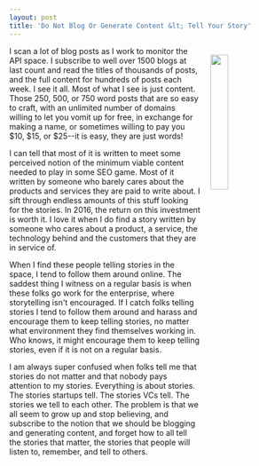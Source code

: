 ```yaml
---
layout: post
title: 'Do Not Blog Or Generate Content &lt; Tell Your Story'
---
```

<p><img style="padding: 15px;" src="http://kinlane-productions.s3.amazonaws.com/api_evangelist_site/blog/bw_stories_tell.png" alt="" width="25%" align="right" /></p>
<p>I scan a lot of blog posts as I work to monitor&nbsp;the API space. I subscribe to well over 1500 blogs at last count&nbsp;and read the titles of thousands of posts, and the full content for hundreds of posts each week. I see it all. Most of what I see is just content. Those 250, 500, or 750 word posts that are so easy to craft, with an unlimited number of domains willing to let you vomit up for free, in exchange for making a name, or sometimes willing to pay you $10, $15, or $25--it is easy, they are just words!</p>
<p>I can tell that most of it is written to meet some perceived notion of the minimum viable&nbsp;content needed to play in some SEO game. Most of it written by someone who barely cares about the products and services they are paid to write about. I sift through endless amounts of this stuff looking for the stories. In 2016, the return on this investment is worth it. I love it when I do find a story written by someone who cares about a product, a service, the technology behind&nbsp;and the customers that they are in service of.</p>
<p>When I find these people telling stories in the space, I tend to follow them around online. The saddest thing I witness on a regular basis is when these folks go work for the enterprise,&nbsp;where storytelling isn't encouraged. If I catch folks telling stories I tend to follow them around and harass and encourage them to keep telling stories, no matter what environment they find themselves working in. Who knows, it might encourage them to keep telling stories, even if it is not on a regular basis.</p>
<p>I am always super confused when folks tell me that stories do not&nbsp;matter&nbsp;and that nobody pays attention to my stories. Everything is about stories. The stories startups tell. The stories VCs tell. The stories we tell to each other. The problem is that we all seem to grow up and stop believing, and subscribe to the notion that we should be blogging and generating content, and forget how to all tell the stories that matter, the stories that people will listen to, remember, and tell to others.&nbsp;</p>